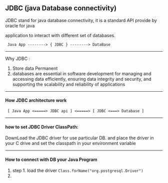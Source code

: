 ## JDBC (java Database connectivity)
JDBC stand for java database connectivity, it is a standard API provide by oracle
for java 

application to interact with different set of databases.

` Java App --------> { JDBC } --------> DataBase`

------
Why JDBC :
1. Store data Permanent
2. databases are essential in software development for managing and accessing data efficiently, ensuring data integrity and security, and supporting the scalability and reliability of applications

------
#### How JDBC architecture work 

` [ Java App <=====> JDBC api ] <=====> [ JDBC <===> Database ]`

------
#### how to set JDBC Driver ClassPath:

DownLoad the JDBC driver for use particular DB.
and place the driver in your C drive and set the classpath in your environment variable
 
---

#### How to connect with DB your Java Program

1. step 1. load the driver 
   `Class.forName("org.postgresql.Driver")`
2. 